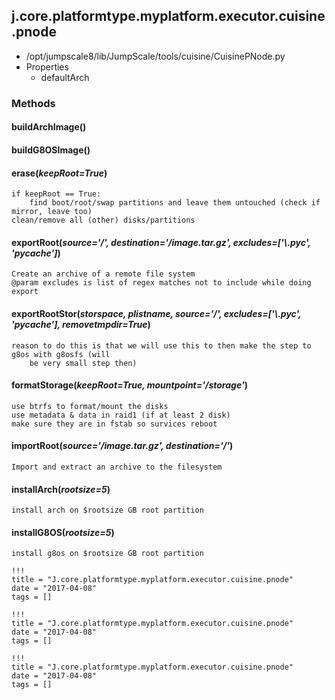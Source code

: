 <!-- toc -->
## j.core.platformtype.myplatform.executor.cuisine.pnode

- /opt/jumpscale8/lib/JumpScale/tools/cuisine/CuisinePNode.py
- Properties
    - defaultArch

### Methods

#### buildArchImage() 

#### buildG8OSImage() 

#### erase(*keepRoot=True*) 

```
if keepRoot == True:
    find boot/root/swap partitions and leave them untouched (check if mirror, leave too)
clean/remove all (other) disks/partitions

```

#### exportRoot(*source='/', destination='/image.tar.gz', excludes=['\\.pyc', '__pycache__']*) 

```
Create an archive of a remote file system
@param excludes is list of regex matches not to include while doing export

```

#### exportRootStor(*storspace, plistname, source='/', excludes=['\\.pyc', '__pycache__'], removetmpdir=True*) 

```
reason to do this is that we will use this to then make the step to g8os with g8osfs (will
    be very small step then)

```

#### formatStorage(*keepRoot=True, mountpoint='/storage'*) 

```
use btrfs to format/mount the disks
use metadata & data in raid1 (if at least 2 disk)
make sure they are in fstab so survices reboot

```

#### importRoot(*source='/image.tar.gz', destination='/'*) 

```
Import and extract an archive to the filesystem

```

#### installArch(*rootsize=5*) 

```
install arch on $rootsize GB root partition

```

#### installG8OS(*rootsize=5*) 

```
install g8os on $rootsize GB root partition

```


```
!!!
title = "J.core.platformtype.myplatform.executor.cuisine.pnode"
date = "2017-04-08"
tags = []
```

```
!!!
title = "J.core.platformtype.myplatform.executor.cuisine.pnode"
date = "2017-04-08"
tags = []
```

```
!!!
title = "J.core.platformtype.myplatform.executor.cuisine.pnode"
date = "2017-04-08"
tags = []
```
